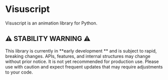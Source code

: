 # Visuscript

Visuscript is an animation library for Python.


## ⚠️ STABILITY WARNING ⚠️
This library is currently in **early development ** and is subject to rapid, breaking changes.
APIs, features, and internal structures may change without prior notice.
It is not yet recommended for production use.
Please use with caution and expect frequent updates that may require adjustments to your code.
